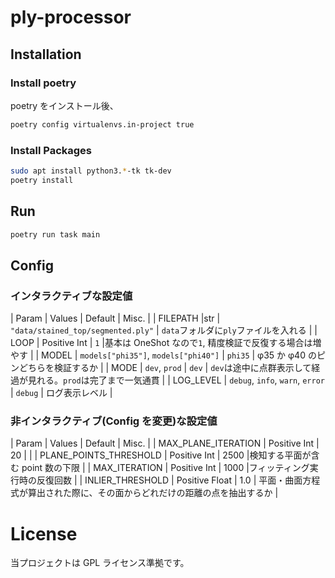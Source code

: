 # ply-processor

## Installation

### Install poetry

poetry をインストール後、

```sh
poetry config virtualenvs.in-project true
```

### Install Packages

```sh
sudo apt install python3.*-tk tk-dev
poetry install
```

## Run

```sh
poetry run task main
```

## Config

### インタラクティブな設定値

| Param | Values | Default | Misc. |
| FILEPATH |str | `"data/stained_top/segmented.ply"` | `data`フォルダに`ply`ファイルを入れる |
| LOOP | Positive Int | `1` |基本は OneShot なので`1`, 精度検証で反復する場合は増やす |
| MODEL | `models["phi35"]`, `models["phi40"]` | `phi35` | φ35 か φ40 のピンどちらを検証するか |
| MODE | `dev`, `prod` | `dev` | `dev`は途中に点群表示して経過が見れる。`prod`は完了まで一気通貫 |
| LOG_LEVEL | `debug`, `info`, `warn`, `error` | `debug` | ログ表示レベル |

### 非インタラクティブ(Config を変更)な設定値

| Param | Values | Default | Misc. |
| MAX_PLANE_ITERATION | Positive Int | 20 | |
| PLANE_POINTS_THRESHOLD | Positive Int | 2500 |検知する平面が含む point 数の下限 |
| MAX_ITERATION | Positive Int | 1000 |フィッティング実行時の反復回数 |
| INLIER_THRESHOLD | Positive Float | 1.0 | 平面・曲面方程式が算出された際に、その面からどれだけの距離の点を抽出するか |

# License

当プロジェクトは GPL ライセンス準拠です。
